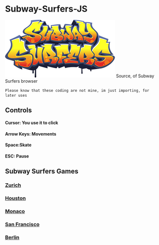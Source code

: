# Subway-Surfers-JS
<img src="Images/Subway Surfers.png" alt="Alt text" title="Optional title">
    Source, of Subway Surfers browser

    Please know that these coding are not mine, im just importing, for later uses
  
## Controls
 #### Cursor: You use it to click
 #### Arrow Keys: Movements
 #### Space:Skate
 #### ESC: Pause

  ## Subway Surfers Games
### [Zurich](https://coolan127gamer.github.io/Subway-Surfers-JS/Games/Zurich)
### [Houston](https://coolan127gamer.github.io/Subway-Surfers-JS/Games/Houston/)
### [Monaco](https://coolan127gamer.github.io/Subway-Surfers-JS/Games/Monaco/)
### [San Francisco](https://coolan127gamer.github.io/Subway-Surfers-JS/Games/San%20Francisco/)
### [Berlin](https://coolan127gamer.github.io/Subway-Surfers-JS/Games/Berlin/)
